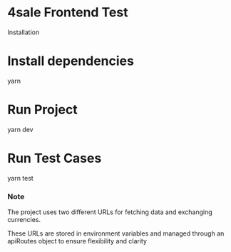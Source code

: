 # 4sale Frontend Test

Installation

# Install dependencies

yarn

# Run Project

yarn dev

# Run Test Cases

yarn test

### Note

The project uses two different URLs for fetching data and exchanging currencies.

These URLs are stored in environment variables and managed through an apiRoutes object to ensure flexibility and clarity

